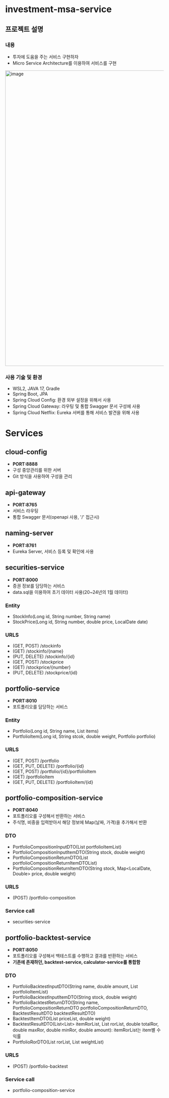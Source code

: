 # investment-msa-service
## 프로젝트 설명
### 내용
* 투자에 도움을 주는 서비스 구현하자
* Micro Service Architecture를 이용하여 서비스를 구현
  
 <img width="936" alt="image" src="https://github.com/ChaneHaDa/investment-msa-service/assets/140226331/151427c2-c893-4808-b955-a531bb5525ac">

  
### 사용 기술 및 환경
* WSL2, JAVA 17, Gradle
* Spring Boot, JPA
* Spring Cloud Config: 환경 외부 설정을 위해서 사용
* Spring Cloud Gateway: 라우팅 및 통합 Swagger 문서 구성에 사용
* Spring Cloud Netflix: Eureka 서버를 통해 서비스 발견을 위해 사용

# Services
## cloud-config
* **PORT:8888**
* 구성 중앙관리를 위한 서버
* Git 방식을 사용하여 구성을 관리
  
## api-gateway
* **PORT:8765**
* 서비스 라우팅
* 통합 Swagger 문서(openapi 사용, '/' 접근시)
  
## naming-server
* **PORT:8761**
* Eureka Server, 서비스 등록 및 확인에 사용
  
## securities-service
* **PORT:8000**
* 증권 정보를 담당하는 서비스
* data.sql을 이용하여 초기 데이터 사용(20~24년의 1월 데이터)
### Entity
* StockInfo(Long id, String number, String name)
* StockPrice(Long id, String number, double price, LocalDate date)
### URLS
* (GET, POST) /stockinfo
* (GET) /stockinfo/{name}
* (PUT, DELETE) /stockinfo/{id}
* (GET, POST) /stockprice
* (GET) /stockprice/{number}
* (PUT, DELETE) /stockprice/{id}

## portfolio-service
* **PORT:8010**
* 포트폴리오를 담당하는 서비스
### Entity
* Portfolio(Long id, String name, List<PortfolioItem> items)
* PortfolioItem(Long id, String stcok, double weight, Portfolio portfolio)
### URLS
* (GET, POST) /portfolio
* (GET, PUT, DELETE) /portfolio/{id}
* (GET, POST) /portfolio/{id}/portfolioItem
* (GET) /portfolioItem
* (GET, PUT, DELETE) /portfolioItem/{id}

## portfolio-composition-service
* **PORT:8040**
* 포트폴리오를 구성해서 반환하는 서비스
* 주식명, 비중을 입력받아서 해당 정보에 Map(날짜, 가격)을 추가해서 반환
### DTO
* PortfolioCompositionInputDTO(List<PortfolioCompositionInputItemDTO> portfolioItemList)
* PortfolioCompositionInputItemDTO(String stock, double weight)
* PortfolioCompositionReturnDTO(List<PortfolioCompositionReturnItemDTO> portfolioCompositionReturnItemDTOList)
* PortfolioCompositionReturnItemDTO(String stock, Map<LocalDate, Double> price, double weight)
### URLS
* (POST) /portfolio-composition
### Service call
* securities-service

## portfolio-backtest-service
* **PORT:8050**
* 포트폴리오를 구성해서 백테스트를 수행하고 결과를 반환하는 서비스
* **기존에 존재하던, backtest-service, calculator-service를 통합함**
### DTO
* PortfolioBacktestInputDTO(String name, double amount, List<PortfolioBacktestInputItemDTO> portfolioItemList)
* PortfolioBacktestInputItemDTO(String stock, double weight)
* PortfolioBacktestReturnDTO(String name, PortfolioCompositionReturnDTO portfolioCompositionReturnDTO, BacktestResultDTO backtestResultDTO)
* BacktestItemDTO(List<Double> priceList, double weight)
* BacktestResultDTO(List<List<Double>> itemRorList, List<Double> rorList, double totalRor, double maxRor, double minRor, double amount): itemRorList는 item별 수익률
* PortfolioRorDTO(List<Double> rorList, List<Double> weightList)
### URLS
* (POST) /portfolio-backtest
### Service call
* portfolio-composition-service


